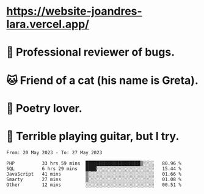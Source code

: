 # https://website-joandres-lara.vercel.app/
# 🐛 Professional reviewer of bugs.
# 🐱 Friend of a cat (his name is Greta).
# 📜 Poetry lover.
# 🎸 Terrible playing guitar, but I try.

<!--START_SECTION:waka-->

```text
From: 20 May 2023 - To: 27 May 2023

PHP          33 hrs 59 mins  ████████████████████▒░░░░   80.96 %
SQL          6 hrs 29 mins   ████░░░░░░░░░░░░░░░░░░░░░   15.44 %
JavaScript   41 mins         ▒░░░░░░░░░░░░░░░░░░░░░░░░   01.66 %
Smarty       27 mins         ▒░░░░░░░░░░░░░░░░░░░░░░░░   01.08 %
Other        12 mins         ░░░░░░░░░░░░░░░░░░░░░░░░░   00.51 %
```

<!--END_SECTION:waka-->
